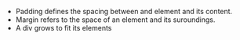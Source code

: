 - Padding defines the spacing between and element and its content.
- Margin refers to the space of an element and its suroundings.
- A div grows to fit its elements
